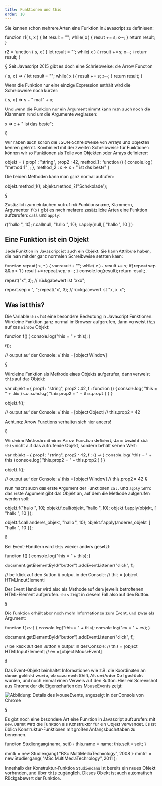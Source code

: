 ```yaml
---
title: Funktionen und this
order: 10
---
```


Sie kennen schon mehrere Arten eine Funktion in Javascript zu definieren:

<javascript caption="Funktionen definieren">
  function r1( s, x ) {
    let result = "";
    while( x ) {
      result += s;
      x--;
    }
    return result;
  }

  r2 = function ( s, x ) {
    let result = "";
    while( x ) {
      result += s;
      x--;
    }
    return result;
  }
</javascript>

§
Seit Javascript 2015 gibt es doch eine Schriebweise: die Arrow Function

<javascript caption="Arrow Function">
  ( s, x ) => {
    let result = "";
    while( x ) {
      result += s;
      x--;
    }
    return result;
  }
</javascript>

Wenn die Funktion nur eine einzige Expression enthält wird die Schreibweise noch kürzer:

<javascript caption="Arrow Function">
  ( s, x ) => s + " mal " + x;
</javascript>

Und wenn die Funktion nur ein Argument nimmt kann man auch noch die Klammern rund um
die Argumente weglassen:

<javascript caption="Arrow Function">
  x => x + " ist das beste";
</javascript>

§

Wir haben auch schon die JSON-Schreibweise von Arrays und Objekten kennen gelernt.
Kombiniert mit der zweiten Schreibweise für Funktionen können wir so Funktionen als
Teile von Objekten oder Arrays definieren:

<javascript caption="Funktionen in JSON">
  objekt = {
    prop1 : "string",
    prop2 : 42,
    method_1 : function () {  console.log( "method 1" ); },
    method_2 : x => x + " ist das beste"
  }
</javascript>

Die beiden Methoden kann man ganz normal aufrufen:

<javascript caption="Methoden aufrufen">
objekt.method_1();
objekt.method_2("Schokolade");
</javascript>

§

Zusätzlich zum einfachen Aufruf mit Funktionsname, Klammern, Argumenten `f(x)`
gibt es noch mehrere zusätzliche Arten eine Funktion aufzurufen: 
`call` und `apply`:

<javascript caption="Funktion r aufrufen">
  r("hallo ", 10);
  r.call(null, "hallo ", 10);
  r.apply(null, [  "hallo ", 10 ]  );
</javascript>

## Eine Funktion ist ein Objekt

Jede Funktion in Javascript ist auch ein Objekt. Sie kann Attribute haben,
die man mit der ganz normalen Schreibweise setzten kann:

<javascript caption="Funktion mit einem Attribut">
  function repeat( s, x ) {
    var result = "";
    while( x ) {
      result += s;
      if( repeat.sep && x > 1 ) result += repeat.sep;
      x--;
    }
    console.log(result);
    return result;
  } 

  repeat("x", 3);
  // rückgabewert ist "xxx";

  repeat.sep = ", ";
  repeat("x", 3);
  // rückgabewert ist "x, x, x";
</javascript>


## Was ist this?

Die Variable `this` hat eine besondere Bedeutung in Javascript Funktionen.
Wird eine Funktion ganz normal im Browser aufgerufen, dann verweist `this` auf das `window` Objekt:

<javascript caption="this in einer normalen Funktion">
  function f() {
    console.log("this = " + this);
  }

  f();

  // output auf der Console:
  // this = [object Window]
</javascript>

§

Wird eine Funktion als Methode eines Objekts aufgerufen, dann verweist `this` auf das Objekt:

<javascript caption="this in einer Methode">
  var objekt = {
    prop1 : "string",
    prop2 : 42,
    f : function () {  
      console.log( "this = " + this ) 
      console.log( "this.prop2 = " + this.prop2 ) 
    }
  }

  objekt.f();

  // output auf der Console:
  // this = [object Object]
  // this.prop2 = 42
</javascript>

Achtung: Arrow Functions verhalten sich hier anders!  

§

Wird eine Methode mit einer Arrow Function definiert, dann bezieht
sich `this` nicht auf das aufrufende Objekt, sondern behält seinen
Wert:

<javascript caption="this in einer Methode">
  var objekt = {
    prop1 : "string",
    prop2 : 42,
    f : () => {  
      console.log( "this = " + this ) 
      console.log( "this.prop2 = " + this.prop2 ) 
    }
  }

  objekt.f();

  // output auf der Console:
  // this = [object Window]
  // this.prop2 = 42
</javascript>
§

Nun macht auch das erste Argument der Funktionen `call` und `apply` Sinn: das erste
Argument gibt das Objekt an, auf dem die Methode aufgerufen werden soll: 

<javascript caption="Verschiedene Arten eine Methode aufzurufen">
  objekt.f("hallo ", 10);
  objekt.f.call(objekt, "hallo ", 10);
  objekt.f.apply(objekt, [  "hallo ", 10 ]  );
  
  objekt.f.call(anderes_objekt, "hallo ", 10);
  objekt.f.apply(anderes_objekt, [  "hallo ", 10 ]  );
</javascript>

§

Bei Event-Handlern wird `this` wieder anders gesetzt:

<javascript caption="this im Event Handler">
  function f() {
    console.log("this = " + this);
  }

  document.getElementById("button").addEventListener("click", f);

  // bei klick auf den Button
  // output in der Console:
  // this = [object HTMLInputElement]
</javascript>

Der Event Handler wird also als Methode auf dem jeweils betroffenen
HTML-Element aufgerufen. `this` zeigt in diesem Fall also auf den Button.

§

Die Funktion erhält aber noch mehr Informationen zum Event,
und zwar als Argument:

<javascript caption="this und event im Event Handler">
  function f( ev ) {
    console.log("this = " + this);
    console.log("ev = " + ev);
  }
 
  document.getElementById("button").addEventListener("click", f);

  // bei klick auf den Button
  // output in der Console:
  // this = [object HTMLInputElement]
  // ev = [object MouseEvent]
</javascript>

§

Das Event-Objekt beinhaltet Informationen wie z.B. die Koordinaten
an denen geklickt wurde, ob dazu noch Shift, Alt und/oder Ctrl gedrückt wurden,
und noch einmal einen Verweis auf den Button.  Hier ein Screenshot aus Chrome der 
die Eigenschaften des MouseEvents zeigt:

![Abbildung: Details des MouseEvents, angezeigt in der Console von Chrome](/images/chrome-mouse-event.png)

§

Es gibt noch eine besondere Art eine Funktion in Javascript aufzurufen: mit `new`.
Damit wird die Funktion als Konstruktor für ein Objekt verwendet. Es ist üblich
Konstruktur-Funktionen mit großen Anfangsbuchstaben zu benennen. 

<javascript caption="Objekte mit einer Konstruktor-Funktion">
  function Studiengang(name, seit) {
    this.name = name;
    this.seit = seit;
  }

  mmtb = new Studiengang( "BSc MultiMediaTechnology", 2008 );
  mmtm = new Studiengang( "MSc MultiMediaTechnology", 2011 );
</javascript>

Innerhalb der Konstruktur-Funktion `Studiengang` ist bereits
ein neues Objekt vorhanden, und über `this` zugänglich. Dieses
Objekt ist auch automatisch Rückgabewert der Funktion.


